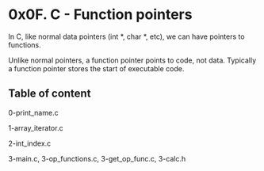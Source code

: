 # 0x0F. C - Function pointers

In C, like normal data pointers (int *, char *, etc), we can have pointers to functions.

Unlike normal pointers, a function pointer points to code, not data. Typically a function pointer stores the start of executable code.

## Table of content

0-print_name.c

1-array_iterator.c

2-int_index.c

3-main.c, 3-op_functions.c, 3-get_op_func.c, 3-calc.h
